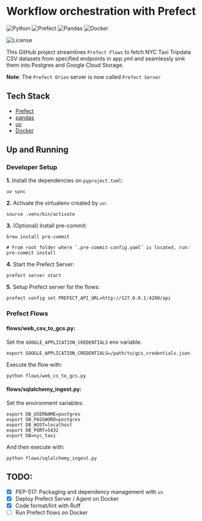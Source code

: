 # Workflow orchestration with Prefect

![Python](https://img.shields.io/badge/Python-3.12-4B8BBE.svg?style=flat&logo=python&logoColor=FFD43B&labelColor=306998)
![Prefect](https://img.shields.io/badge/Prefect-3.0-060F11?style=flat&logo=prefect&logoColor=white&labelColor=060F11)
![Pandas](https://img.shields.io/badge/pandas-150458?style=flat&logo=pandas&logoColor=E70488&labelColor=150458)
![Docker](https://img.shields.io/badge/Docker-329DEE?style=flat&logo=docker&logoColor=white&labelColor=329DEE)

![License](https://img.shields.io/badge/license-CC--BY--SA--4.0-31393F?style=flat&logo=creativecommons&logoColor=black&labelColor=white)

This GitHub project streamlines `Prefect Flows` to fetch NYC Taxi Tripdata CSV datasets from specified endpoints in app.yml and seamlessly sink them into Postgres and Google Cloud Storage.

**Note**: The `Prefect Orion` server is now called `Prefect Server`

## Tech Stack
- [Prefect](https://www.prefect.io/opensource/)
- [pandas](https://pandas.pydata.org/docs/user_guide/)
- [uv](https://docs.astral.sh/uv/concepts/projects/dependencies/)
- [Docker](https://docs.docker.com/get-docker/)

## Up and Running

### Developer Setup

**1.** Install the dependencies on `pyproject.toml`:
```shell
uv sync
```

**2.** Activate the virtualenv created by `uv`:
```shell
source .venv/bin/activate
```

**3.** (Optional) Install pre-commit:
```shell
brew install pre-commit

# From root folder where `.pre-commit-config.yaml` is located, run:
pre-commit install
```

**4.** Start the Prefect Server:
```shell
prefect server start
```

**5.** Setup Prefect server for the flows:
```shell
prefect config set PREFECT_API_URL=http://127.0.0.1:4200/api
```

### Prefect Flows

#### flows/web_csv_to_gcs.py:

Set the `GOOGLE_APPLICATION_CREDENTIALS` env variable.
```shell
export GOOGLE_APPLICATION_CREDENTIALS=/path/to/gcs_credentials.json
```

Execute the flow with:
```shell
python flows/web_cs_to_gcs.py
```

#### flows/sqlalchemy_ingest.py:

Set the environment variables:
```shell
export DB_USERNAME=postgres
export DB_PASSWORD=postgres
export DB_HOST=localhost
export DB_PORT=5432
export DB=nyc_taxi
```

And then execute with:
```shell
python flows/sqlalchemy_ingest.py
```

## TODO:
- [x] PEP-517: Packaging and dependency management with `uv`
- [x] Deploy Prefect Server / Agent on Docker
- [x] Code format/lint with Ruff
- [ ] Run Prefect flows on Docker
